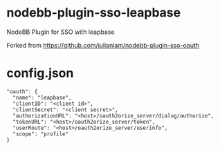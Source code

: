 # nodebb-plugin-sso-leapbase

NodeBB Plugin for SSO with leapbase

Forked from https://github.com/julianlam/nodebb-plugin-sso-oauth

# config.json

```
"oauth": {
  "name": "leapbase",
  "clientID": "<client id>",
  "clientSecret": "<client secret>",
  "authorizationURL": "<host>/oauth2orize_server/dialog/authorize",
  "tokenURL": "<host>/oauth2orize_server/token",
  "userRoute": "<host>/oauth2orize_server/userinfo", 
  "scope": "profile"
}
```
